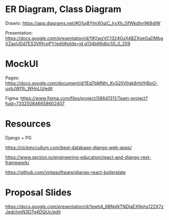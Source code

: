 # ER Diagram, Class Diagram

Drawio: https://app.diagrams.net/#G1uj8YlmX0qjC_lrxXh_GfWkdlnr968dlW

Presentation: https://docs.google.com/presentation/d/19OwzVC1324GsX4BZXgeGaDMbgVZaoUDd7ES3VKfcpPY/edit#slide=id.g134b66dbc55_0_209

# MockUI

Pages: https://docs.google.com/document/d/1Ed7bMNhj_KyS2IlVItgk8rhVHBoO-uvbJWI1h_WHnLU/edit

Figma: https://www.figma.com/files/project/58641311/Team-project?fuid=733250846658602407

# Resources

Django + PG

https://nickmccullum.com/best-database-django-web-apps/

https://www.section.io/engineering-education/react-and-django-rest-framework/

https://github.com/vintasoftware/django-react-boilerplate

# Proposal Slides

https://docs.google.com/presentation/d/1ewhA_6BNsNTNDlaEX9phs122X7zJedchmN3D7g4DQUc/edit
